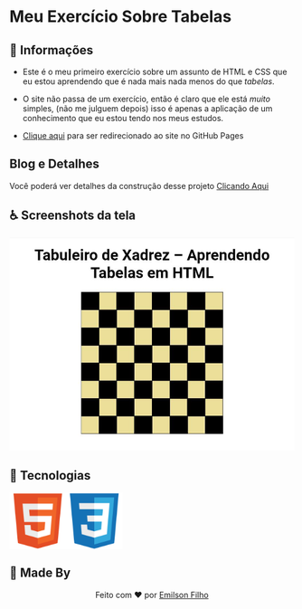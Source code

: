 # Meu Exercício Sobre Tabelas
## 🍮 Informações
- Este é o meu primeiro exercício sobre um assunto de HTML e CSS que eu estou aprendendo que é nada mais nada menos do que *tabelas*.

- O site não passa de um exercício, então é claro que ele está *muito* simples, (não me julguem depois) isso é apenas a aplicação de um conhecimento que eu estou tendo nos meus estudos.

- <a href="https://emilsonfilho.github.io/exercicio-tabelas/tabela.html" target="_blank">Clique aqui</a> para ser redirecionado ao site no GitHub Pages 

## Blog e Detalhes 
Você poderá ver detalhes da construção desse projeto <a href="https://conversasetecnologia.blogspot.com/2021/12/exercicio-sobre-tabelas.html" target="_blank">Clicando Aqui</a>

## ♿ Screenshots da tela 
![Screenshot](./docs/Screenshot_20211223-124802.jpg) 

## 🎲 Tecnologias 
<div style="display: flex;">
<img src="https://raw.githubusercontent.com/devicons/devicon/master/icons/html5/html5-original.svg" width="100" height="100">
<img src="https://raw.githubusercontent.com/devicons/devicon/master/icons/css3/css3-original.svg" width="100" height="100"> 
</div> 

## 🍢 Made By
<p align="center">Feito com ❤️ por <a href="https://github.com/emilsonfilho/">Emilson Filho</a></p>
